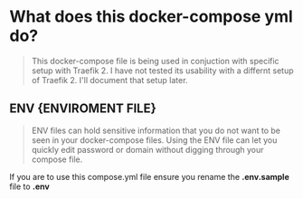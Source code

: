 # What does this docker-compose yml do?
> This docker-compose file is being used in conjuction with specific setup with Traefik 2. I have not tested its usability with a differnt setup of Traefik 2. I'll document that setup later.




## ENV {ENVIROMENT FILE}
> ENV files can hold sensitive information that you do not want to be seen in your docker-compose files.
> Using the ENV file can let you quickly edit password or domain without digging through your compose file.

If you are to use this compose.yml file ensure you rename the **.env.sample** file to **.env**
